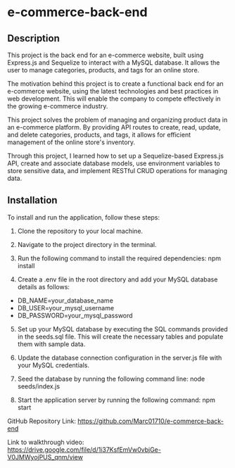 # e-commerce-back-end

## Description
This project is the back end for an e-commerce website, built using Express.js and Sequelize to interact with a MySQL database. It allows the user to manage categories, products, and tags for an online store.

The motivation behind this project is to create a functional back end for an e-commerce website, using the latest technologies and best practices in web development. This will enable the company to compete effectively in the growing e-commerce industry.

This project solves the problem of managing and organizing product data in an e-commerce platform. By providing API routes to create, read, update, and delete categories, products, and tags, it allows for efficient management of the online store's inventory.

Through this project, I learned how to set up a Sequelize-based Express.js API, create and associate database models, use environment variables to store sensitive data, and implement RESTful CRUD operations for managing data.

## Installation
To install and run the application, follow these steps:

1. Clone the repository to your local machine.

2. Navigate to the project directory in the terminal.

3. Run the following command to install the required dependencies: npm install

4. Create a .env file in the root directory and add your MySQL database details as follows:
- DB_NAME=your_database_name
- DB_USER=your_mysql_username
- DB_PASSWORD=your_mysql_password

5. Set up your MySQL database by executing the SQL commands provided in the seeds.sql file. This will create the necessary tables and populate them with sample data.

6. Update the database connection configuration in the server.js file with your MySQL credentials.

7. Seed the database by running the following command line: node seeds/index.js

7. Start the application server by running the following command: npm start

GitHub Repository Link: https://github.com/Marc01710/e-commerce-back-end

Link to walkthrough video: https://drive.google.com/file/d/1i37KsfEmVw0vbjGe-V0JMWyojPUS_qnm/view